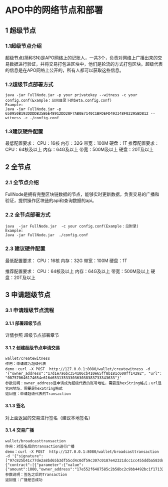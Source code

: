 # APO中的网络节点和部署

## 1 超级节点

### 1.1超级节点介绍
超级节点(简称SN)是APO网络上的记账人，一共3个，负责对网络上广播出来的交易数据进行验证，并将交易打包进区块中，他们是轮流的方式打包区块。超级代表的信息是在APO网络上公开的，所有人都可以获取这些信息。
### 1.2超级节点部署方式
```
java -jar FullNode.jar -p your privatekey --witness -c your config.conf(Example：见同目录下的beta.config.conf)
Example:
Java -jar FullNode.jar -p 650950B193DDDDB35B6E48912DD28F7AB0E7140C1BFDEFD493348F02295BD812 --witness -c ./config.conf
```
### 1.3建议硬件配置
最低配置要求：
CPU：16核 内存：32G 带宽：100M 硬盘：1T
推荐配置要求：
CPU：64核及以上 内存：64G及以上 带宽：500M及以上 硬盘：20T及以上
## 2 全节点
### 2.1 全节点介绍
FullNode是拥有完整区块链数据的节点，能够实时更新数据，负责交易的广播和验证，提供操作区块链的api和查询数据的api。
### 2.2 全节点部署方式
```
java  -jar FullNode.jar  -c your config.conf(Example：见附录)
Example:
Java -jar FullNode.jar  ./config.conf
```
### 2.3 建议硬件配置


最低配置要求：
CPU：16核 内存：32G 带宽：100M 硬盘：1T

推荐配置要求：
CPU：64核及以上 内存：64G及以上 带宽：500M及以上 硬盘：20T及以上

## 3 申请超级节点

### 3.1 申请超级节点流程

#### 3.1.1 部署超级节点

详情参照 超级节点部署章节

#### 3.1.2 创建超级节点申请交易

```
wallet/createwitness
作用：申请成为超级代表
demo：curl -X POST  http://127.0.0.1:8080/wallet/createwitness -d '{"owner_address":"17d1e7a6bc354106cb410e65ff8b181c600ff14292", "url": "007570646174654e616d6531353330363038383733343633"}'
参数说明：owner_address是申请成为超级代表的账号地址，需要是hexString格式；url是官网地址，需要是hexString格式
返回值：申请超级代表的Transaction
```

#### 3.1.3 签名

对上面返回的交易进行签名（建议本地签名）

#### 3.1.4 交易广播

```
wallet/broadcasttransaction
作用：对签名后的transaction进行广播
demo：curl -X POST  http://127.0.0.1:8080/wallet/broadcasttransaction -d '{"signature":["97c825b41c77de2a8bd65b3df55cd4c0df59c307c0187e42321dcc1cc455ddba583dd9502e17cfec5945b34cad0511985a6165999092a6dec84c2bdd97e649fc01"],"txID":"454f156bf1256587ff6ccdbc56e64ad0c51e4f8efea5490dcbc720ee606bc7b8","raw_data":{"contract":[{"parameter":{"value":{"amount":1000,"owner_address":"17e552f6487585c2b58bc2c9bb4492bc1f17132cd0","to_address":"17d1e7a6bc354106cb410e65ff8b181c600ff14292"},"type_url":"type.googleapis.com/protocol.TransferContract"},"type":"TransferContract"}],"ref_block_bytes":"267e","ref_block_hash":"9a447d222e8de9f2","expiration":1530893064000,"timestamp":1530893006233}}'
参数说明：签名之后的Transaction
返回值：广播是否成功
```
